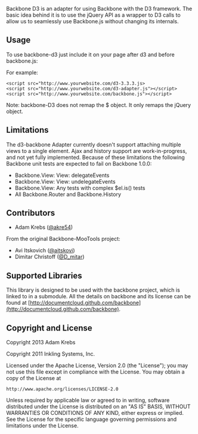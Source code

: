 Backbone D3 is an adapter for using Backbone with the D3 framework. The basic
idea behind it is to use the jQuery API as a wrapper to D3 calls to allow us to
seamlessly use Backbone.js without changing its internals.

## Usage

To use backbone-d3 just include it on your page after d3 and before backbone.js:

For example:

    <script src="http://www.yourwebsite.com/d3-3.3.3.js>
    <script src="http://www.yourwebsite.com/d3-adapter.js"></script>
    <script src="http://www.yourwebsite.com/backbone.js"></script>

Note: backbone-D3 does not remap the $ object. It only remaps the jQuery object.

## Limitations

The d3-backbone Adapter currently doesn't support attaching multiple views to a single
element. Ajax and history support are work-in-progress, and not yet fully implemented.
Because of these limitations the following Backbone unit tests are expected to fail on
Backbone 1.0.0:

 * Backbone.View: View: delegateEvents
 * Backbone.View: View: undelegateEvents
 * Backbone.View: Any tests with complex $el.is() tests
 * All Backbone.Router and Backbone.History

## Contributors
 * Adam Krebs ([@akre54](http://sberkmada.com))

 From the original Backbone-MooTools project:
 * Avi Itskovich ([@aitskovi](http://www.twitter.com/aitskovi))
 * Dimitar Christoff ([@D_mitar](http://www.twitter.com/D_mitar))

## Supported Libraries

This library is designed to be used with the backbone project, which is linked to in a
submodule. All the details on backbone and its license can be found at
[http://documentcloud.github.com/backbone](http://documentcloud.github.com/backbone).

## Copyright and License

Copyright 2013 Adam Krebs

Copyright 2011 Inkling Systems, Inc.

Licensed under the Apache License, Version 2.0 (the "License");
you may not use this file except in compliance with the License.
You may obtain a copy of the License at

    http://www.apache.org/licenses/LICENSE-2.0

Unless required by applicable law or agreed to in writing, software
distributed under the License is distributed on an "AS IS" BASIS,
WITHOUT WARRANTIES OR CONDITIONS OF ANY KIND, either express or implied.
See the License for the specific language governing permissions and
limitations under the License.

